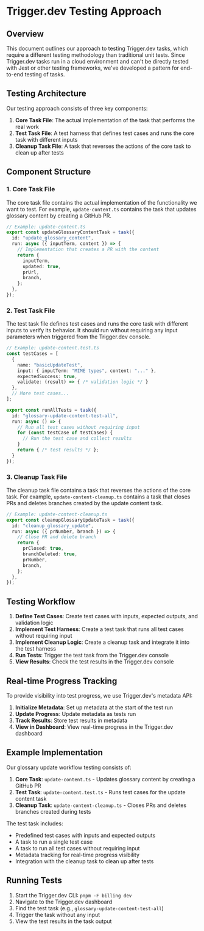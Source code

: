 # Trigger.dev Testing Approach

## Overview

This document outlines our approach to testing Trigger.dev tasks, which require a different testing methodology than traditional unit tests. Since Trigger.dev tasks run in a cloud environment and can't be directly tested with Jest or other testing frameworks, we've developed a pattern for end-to-end testing of tasks.

## Testing Architecture

Our testing approach consists of three key components:

1. **Core Task File**: The actual implementation of the task that performs the real work
2. **Test Task File**: A test harness that defines test cases and runs the core task with different inputs
3. **Cleanup Task File**: A task that reverses the actions of the core task to clean up after tests

## Component Structure

### 1. Core Task File

The core task file contains the actual implementation of the functionality we want to test. For example, `update-content.ts` contains the task that updates glossary content by creating a GitHub PR.

```typescript
// Example: update-content.ts
export const updateGlossaryContentTask = task({
  id: "update_glossary_content",
  run: async ({ inputTerm, content }) => {
    // Implementation that creates a PR with the content
    return {
      inputTerm,
      updated: true,
      prUrl,
      branch,
    };
  },
});
```

### 2. Test Task File

The test task file defines test cases and runs the core task with different inputs to verify its behavior. It should run without requiring any input parameters when triggered from the Trigger.dev console.

```typescript
// Example: update-content.test.ts
const testCases = [
  {
    name: "basicUpdateTest",
    input: { inputTerm: "MIME types", content: "..." },
    expectedSuccess: true,
    validate: (result) => { /* validation logic */ }
  },
  // More test cases...
];

export const runAllTests = task({
  id: "glossary-update-content-test-all",
  run: async () => {
    // Run all test cases without requiring input
    for (const testCase of testCases) {
      // Run the test case and collect results
    }
    return { /* test results */ };
  }
});
```

### 3. Cleanup Task File

The cleanup task file contains a task that reverses the actions of the core task. For example, `update-content-cleanup.ts` contains a task that closes PRs and deletes branches created by the update content task.

```typescript
// Example: update-content-cleanup.ts
export const cleanupGlossaryUpdateTask = task({
  id: "cleanup_glossary_update",
  run: async ({ prNumber, branch }) => {
    // Close PR and delete branch
    return {
      prClosed: true,
      branchDeleted: true,
      prNumber,
      branch,
    };
  },
});
```

## Testing Workflow

1. **Define Test Cases**: Create test cases with inputs, expected outputs, and validation logic
2. **Implement Test Harness**: Create a test task that runs all test cases without requiring input
3. **Implement Cleanup Logic**: Create a cleanup task and integrate it into the test harness
4. **Run Tests**: Trigger the test task from the Trigger.dev console
5. **View Results**: Check the test results in the Trigger.dev console

## Real-time Progress Tracking

To provide visibility into test progress, we use Trigger.dev's metadata API:

1. **Initialize Metadata**: Set up metadata at the start of the test run
2. **Update Progress**: Update metadata as tests run
3. **Track Results**: Store test results in metadata
4. **View in Dashboard**: View real-time progress in the Trigger.dev dashboard

## Example Implementation

Our glossary update workflow testing consists of:

1. **Core Task**: `update-content.ts` - Updates glossary content by creating a GitHub PR
2. **Test Task**: `update-content.test.ts` - Runs test cases for the update content task
3. **Cleanup Task**: `update-content-cleanup.ts` - Closes PRs and deletes branches created during tests

The test task includes:

- Predefined test cases with inputs and expected outputs
- A task to run a single test case
- A task to run all test cases without requiring input
- Metadata tracking for real-time progress visibility
- Integration with the cleanup task to clean up after tests

## Running Tests

1. Start the Trigger.dev CLI: `pnpm -F billing dev`
2. Navigate to the Trigger.dev dashboard
3. Find the test task (e.g., `glossary-update-content-test-all`)
4. Trigger the task without any input
5. View the test results in the task output